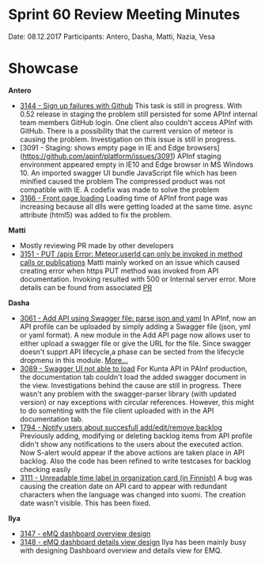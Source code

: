 # Sprint 60 Review Meeting Minutes
Date: 08.12.2017
Participants: Antero, Dasha, Matti, Nazia, Vesa

# Showcase

**Antero**
* [3144 - Sign up failures with Github](https://github.com/apinf/platform/issues/3144#issuecomment-349262073)
This task is still in progress. With 0.52 release in staging the problem still persisted for some APInf internal team members GitHub login.
One client also couldn't access APInf with GitHub.
There is a possibility that the current version of meteor is causing the problem.
Investigation on this issue is still in progress.
* [3091 - Staging: shows empty page in IE and Edge browsers] (https://github.com/apinf/platform/issues/3091)
APInf staging environment appeared empty in IE10 and Edge browser in MS Windows 10.
An imported swagger UI bundle JavaScript file which has been minified caused the problem
The compressed product was not compatible with IE.
A codefix was made to solve the problem
* [3166 - Front page loading](https://github.com/apinf/platform/issues/3166)
Loading time of APInf front page was increasing because all dlls were getting loaded at the same time.
async attribute (html5) was added to fix the problem.

**Matti**
* Mostly reviewing PR made by other developers
* [3151 - PUT /apis Error: Meteor.userId can only be invoked in method calls or publications](https://github.com/apinf/platform/issues/3151)
Matti mainly worked on an issue which caused creating error when https PUT method was invoked from API documentation.
Invoking resulted with 500 or Internal server error.
More details can be found from associated [PR](https://nightly.apinf.io/apis/new)

**Dasha**
* [3061 - Add API using Swagger file: parse json and yaml](https://github.com/apinf/platform/issues/3061)
In APInf, now an API profile can be uploaded by simply adding a Swagger file (json, yml or yaml format). 
A new module in the Add API page now allows user to either upload a swagger file or give the URL for the file.
Since swagger doesn't supprt API lifecycle,a phase can be sected from the lifecycle dropmenu in this module.
[More...](https://nightly.apinf.io/apis/new)
* [3089 - Swagger UI not able to load](https://github.com/apinf/platform/issues/3089)
For Kunta API in PAInf production, the documentation tab couldn't load the added swagger document in the view.
Investigations behind the cause are still in progress.
There wasn't any problem with the swagger-parser library (with updated version) or nay exceptions with circular references.
However, this might to do somehting with the file client uploaded with in the API documentation tab.
* [1794 - Notify users about succesfull add/edit/remove backlog](https://github.com/apinf/platform/issues/1794)
Previously adding, modifying or deleting backlog items from API profile didn't show any notifications to the users about the executed action.
Now S-alert would appear if the above actions are taken place in API backlog.
Also the code has been refined to write testcases for backlog checking easily
* [3111 - Unreadable time label in organization card (in Finnish)](https://github.com/apinf/platform/issues/3111)
A bug was causing the creation date on API card to appear with redundant characters when the language was changed into suomi. 
The creation date wasn't visible.
This has been fixed.

**Ilya**
* [3147 - eMQ dashboard overview design](https://github.com/apinf/platform/issues/3147)
* [3148 - eMQ dashboard details view design](https://github.com/apinf/platform/issues/3148)
Ilya has been mainly busy with designing Dashboard overview and details view for EMQ.

